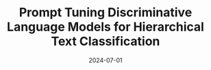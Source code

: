 ---
title: "Prompt Tuning Discriminative Language Models for Hierarchical Text Classification"
collection: publications
permalink: /publication/HPTD_NLP
excerpt: # 'This paper is about the number 1. The number 2 is left for future work.'
date: 2024-07-01
venue: 'Natural Language Processing'
# slidesurl: 'http://JacoDuToit11.github.io/files/SACAIR_Presentation.pdf'
paperurl: 'http://JacoDuToit11.github.io/files/HPTD_NLP.pdf'
citation: 'du Toit J and Dunaiski M. Prompt tuning discriminative language models for hierarchical text classification.
Natural Language Processing https://doi.org/10.1017/nlp.2024.51'
---